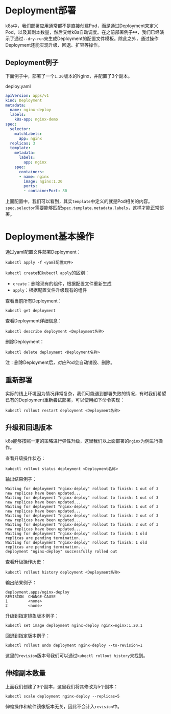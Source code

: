 # Deployment部署

k8s中，我们部署应用通常都不是直接创建Pod，而是通过Deployment来定义Pod，以及其副本数量，然后交给k8s自动调度。在之前部署例子中，我们已经演示了通过`--dry-run`来生成Deployment的配置文件模板。除此之外，通过操作Deployment还能实现升级、回退、扩容等操作。

## Deployment例子

下面例子中，部署了一个`1.20`版本的Nginx，并配置了3个副本。

deploy.yaml
```yml
apiVersion: apps/v1
kind: Deployment
metadata:
  name: nginx-deploy
  labels:
    k8s-app: nginx-demo
spec:
  selector:
    matchLabels:
      app: nginx
  replicas: 3
  template:
    metadata:
      labels:
        app: nginx
    spec:
      containers:
      - name: nginx
        image: nginx:1.20
        ports:
        - containerPort: 80
```

上面配置中，我们可以看到，其实`template`中定义的就是Pod相关的内容。`spec.selector`需要能够匹配`spec.template.metadata.labels`，这样才能正常部署。

# Deployment基本操作

通过yaml配置文件部署Deployment：
```
kubectl apply -f <yaml配置文件>
```

`kubectl create`和`kubectl apply`的区别：

* `create`：删除现有的组件，根据配置文件重新生成
* `apply`：根据配置文件升级现有的组件

查看当前所有Deployment：
```
kubectl get deployment
```

查看Deployment详细信息：
```
kubectl describe deployment <Deployment名称>
```

删除Deployment：
```
kubectl delete deployment <Deployment名称>
```

注：删除Deployment后，对应Pod会自动销毁、删除。

## 重新部署

实际的线上环境因为情况非常复杂，我们可能遇到部署失败的情况，有时我们希望已有的Deployment重新尝试部署，可以使用如下命令实现：

```
kubectl rollout restart deployment <Deployment名称>
```

## 升级和回退版本

k8s能够按照一定的策略进行弹性升级，这里我们以上面部署的`nginx`为例进行操作。

查看升级操作状态：
```
kubectl rollout status deployment <Deployment名称>
```

输出结果例子：

```
Waiting for deployment "nginx-deploy" rollout to finish: 1 out of 3 new replicas have been updated...
Waiting for deployment "nginx-deploy" rollout to finish: 1 out of 3 new replicas have been updated...
Waiting for deployment "nginx-deploy" rollout to finish: 1 out of 3 new replicas have been updated...
Waiting for deployment "nginx-deploy" rollout to finish: 2 out of 3 new replicas have been updated...
Waiting for deployment "nginx-deploy" rollout to finish: 2 out of 3 new replicas have been updated...
Waiting for deployment "nginx-deploy" rollout to finish: 1 old replicas are pending termination...
Waiting for deployment "nginx-deploy" rollout to finish: 1 old replicas are pending termination...
deployment "nginx-deploy" successfully rolled out
```

查看升级操作历史：
```
kubectl rollout history deployment <Deployment名称>
```

输出结果例子：
```
deployment.apps/nginx-deploy
REVISION  CHANGE-CAUSE
1         <none>
2         <none>
```

升级到指定镜象版本例子：
```
kubectl set image deployment nginx-deploy nginx=nginx:1.20.1
```

回退到指定版本例子：
```
kubectl rollout undo deployment nginx-deploy --to-revision=1
```

这里的`revision`版本号我们可以通过`kubectl rollout history`来找到。

## 伸缩副本数量

上面我们创建了3个副本，这里我们将其修改为5个副本：

```
kubectl scale deployment nginx-deploy --replicas=5
```

伸缩操作和软件镜像版本无关，因此不会计入`revision`中。
